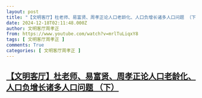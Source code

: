 ```yaml
---
layout: post
title: "【文明客厅】杜老师、易富贤、周孝正论人口老龄化、人口负增长诸多人口问题 （下）"
date: 2024-12-18T02:11:48.000Z
author: 文明客厅周孝正
from: https://www.youtube.com/watch?v=mrlTuLiqxY8
tags: [ 文明客厅周孝正 ]
comments: True
categories: [ 文明客厅周孝正 ]
---
```

<!--1734487908000-->
[【文明客厅】杜老师、易富贤、周孝正论人口老龄化、人口负增长诸多人口问题 （下）](https://www.youtube.com/watch?v=mrlTuLiqxY8)
------

<div>

</div>
